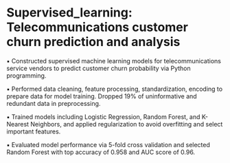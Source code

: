 # Supervised_learning: Telecommunications customer churn prediction and analysis

▪	Constructed supervised machine learning models for telecommunications service vendors to predict customer churn probability via Python programming.

▪	Performed data cleaning, feature processing, standardization, encoding to prepare data for model training. Dropped 19% of uninformative and redundant data in preprocessing.

▪	Trained models including Logistic Regression, Random Forest, and K-Nearest Neighbors, and applied regularization to avoid overfitting and select important features.

▪	Evaluated model performance via 5-fold cross validation and selected Random Forest with top accuracy of 0.958 and AUC score of 0.96.





